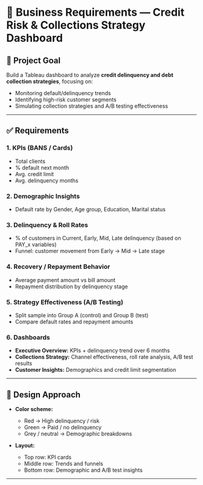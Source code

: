 # 📄 Business Requirements — Credit Risk & Collections Strategy Dashboard

## 🎯 Project Goal
Build a Tableau dashboard to analyze **credit delinquency and debt collection strategies**, focusing on:
- Monitoring default/delinquency trends
- Identifying high-risk customer segments
- Simulating collection strategies and A/B testing effectiveness

---

## ✅ Requirements

### 1. KPIs (BANS / Cards)
- Total clients
- % default next month
- Avg. credit limit
- Avg. delinquency months

### 2. Demographic Insights
- Default rate by Gender, Age group, Education, Marital status

### 3. Delinquency & Roll Rates
- % of customers in Current, Early, Mid, Late delinquency (based on PAY_x variables)
- Funnel: customer movement from Early → Mid → Late stage

### 4. Recovery / Repayment Behavior
- Average payment amount vs bill amount
- Repayment distribution by delinquency stage

### 5. Strategy Effectiveness (A/B Testing)
- Split sample into Group A (control) and Group B (test)
- Compare default rates and repayment amounts

### 6. Dashboards
- **Executive Overview:** KPIs + delinquency trend over 6 months
- **Collections Strategy:** Channel effectiveness, roll rate analysis, A/B test results
- **Customer Insights:** Demographics and credit limit segmentation

---

## 🎨 Design Approach
- **Color scheme:**  
  - Red → High delinquency / risk  
  - Green → Paid / no delinquency  
  - Grey / neutral → Demographic breakdowns  

- **Layout:**  
  - Top row: KPI cards  
  - Middle row: Trends and funnels  
  - Bottom row: Demographic and A/B test insights  

---
